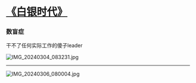 # [《白银时代》](https://github.com/zfy68/gitblog/issues/92)

### 数盲症
干不了任何实际工作的傻子leader

![IMG_20240304_083231.jpg](https://github.com/zfy68/gitblog/assets/37278360/c4a10270-8592-4f14-8961-3434a36ba209)



---

![IMG_20240306_080004.jpg](https://github.com/zfy68/gitblog/assets/37278360/69bdbd06-f232-488e-a6d0-0e1f186c6a86)

